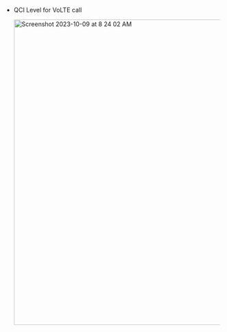 * QCI Level for VoLTE call
  
  <img width="711" alt="Screenshot 2023-10-09 at 8 24 02 AM" src="https://github.com/shreyatpandey/Coding-Challenges/assets/32083899/89fd2f65-1c5a-412f-8fa3-832bf0f41d65">
